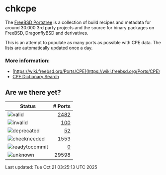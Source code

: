 # chkcpe

The [FreeBSD Portstree](https://cgit.freebsd.org/ports) is a collection of build recipes
and metadata for around 30.000 3rd party projects and the source for binary packages on
FreeBSD, DragonflyBSD and derivatives.

This is an attempt to populate as many ports as possible with CPE data. The lists are
automatically updated once a day.

### More information:
* [https://wiki.freebsd.org/Ports/CPE](https://wiki.freebsd.org/Ports/CPE)
* [CPE Dictionary Search](http://web.nvd.nist.gov/view/cpe/search)


## Are we there yet?

| Status                                                              | # Ports                                                                |
| --------------------------------------------------------------------| ---------------------------------------------------------------------: |
| ![valid](https://img.shields.io/badge/valid-brightgreen)            | [2482](https://github.com/decke/chkcpe/wiki/valid)                 |
| ![invalid](https://img.shields.io/badge/invalid-red)                | [100](https://github.com/decke/chkcpe/wiki/invalid)             |
| ![deprecated](https://img.shields.io/badge/deprecated-red)          | [52](https://github.com/decke/chkcpe/wiki/deprecated)       |
| ![checkneeded](https://img.shields.io/badge/checkneeded-orange)     | [1553](https://github.com/decke/chkcpe/wiki/checkneeded)     |
| ![readytocommit](https://img.shields.io/badge/readytocommit-orange) | [0](https://github.com/decke/chkcpe/wiki/readytocommit) |
| ![unknown](https://img.shields.io/badge/unknown-grey)               | 29598 | |

Last updated: Tue Oct 21 03:25:13 UTC 2025
